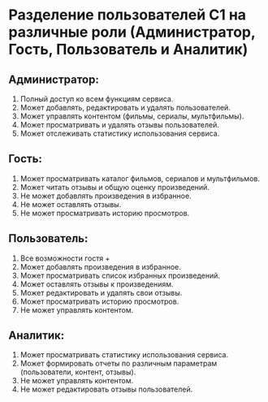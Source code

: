 # Разделение пользователей С1 на различные роли (Администратор, Гость, Пользователь и Аналитик)

## Администратор:

1. Полный доступ ко всем функциям сервиса.
2. Может добавлять, редактировать и удалять пользователей.
3. Может управлять контентом (фильмы, сериалы, мультфильмы).
4. Может просматривать и удалять отзывы пользователей.
5. Может отслеживать статистику использования сервиса.

## Гость:

1. Может просматривать каталог фильмов, сериалов и мультфильмов.
2. Может читать отзывы и общую оценку произведений.
3. Не может добавлять произведения в избранное.
4. Не может оставлять отзывы.
5. Не может просматривать историю просмотров.

## Пользователь:

1. Все возможности гостя +
2. Может добавлять произведения в избранное.
3. Может просматривать список избранных произведений.
4. Может оставлять отзывы к произведениям.
5. Может редактировать и удалять свои отзывы.
6. Может просматривать историю просмотров.
7. Не может управлять контентом.

## Аналитик:

1. Может просматривать статистику использования сервиса.
2. Может формировать отчеты по различным параметрам (пользователи, контент, отзывы).
3. Не может управлять контентом.
4. Не может редактировать отзывы пользователей.
